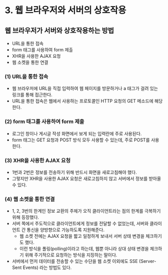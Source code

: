 # 3. 웹 브라우저와 서버의 상호작용
## 웹 브라우저가 서버와 상호작용하는 방법
- URL을 통한 접속
- form 태그를 사용하여 form 제출
- XHR을 사용한 AJAX 요청
- 웹 소켓을 통한 연결

### (1) URL을 통한 접속
- 웹 브라우저에 URL을 직접 입력하여 웹 페이지를 방문하거나 a 태그가 걸려 있는 링크를 통해 접근한다.
- URL을 통한 접속은 웹에서 사용하는 프로토콜인 HTTP 요청의 GET 메소드에 해당한다.

### (2) form 태그를 사용하여 form 제출
- 로그인 창이나 게시글 작성 화면에서 보게 되는 입력란에 주로 사용된다.
- form 태그는 GET 요청과 POST 방식 모두 사용할 수 있는데, 주로 POST를 사용한다.

### (3) XHR을 사용한 AJAX 요청
- 1번과 2번은 정보를 전송하기 위해 반드시 화면을 새로고침해야 했다.
- 그렇지만 XHR을 사용한 AJAX 요청은 새로고침하지 않고 서버에서 정보를 받아올 수 있다.

### (4) 웹 소켓을 통한 연결
- 1, 2, 3번의 한계인 정보 교환의 주체가 오직 클라이언트라는 점의 한계를 극복하기 위해 등장했다.
- 서버 쪽에서 주도적으로 클라이언트에게 정보를 전달할 수 없었는데, 서버와 클라이언트 간 통신을 양방향으로 가능하도록 지원해준다.
	- 웹 소켓 전에는 AJAX 요청을 짧고 일정하게 보내서 서버 상태 변경을 체크하기도 했다.
	- 이런 방식을 폴링(polling)이라고 하는데, 웹뿐 아니라 상대 상태 변경을 체크하기 위해 주기적으로 요청하는 방식을 지징하는 말이다.
- 서버에서 먼저 데이터를 전송할 수 있는 수단을 웹 소켓 이외에도 SSE (Server-Sent Events) 라는 방법도 있다.